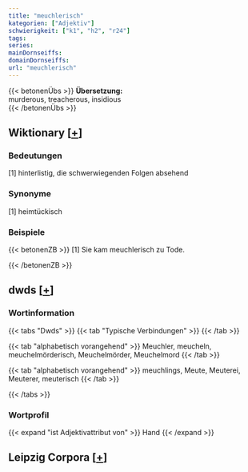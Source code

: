 ```yaml
---
title: "meuchlerisch"
kategorien: ["Adjektiv"]
schwierigkeit: ["k1", "h2", "r24"]
tags:
series:
mainDornseiffs:
domainDornseiffs:
url: "meuchlerisch"
---
```


{{< betonenÜbs >}}
**Übersetzung:**  
murderous, treacherous, insidious  
{{< /betonenÜbs >}}

## Wiktionary [[+](https://de.wiktionary.org/wiki/meuchlerisch)]

### Bedeutungen
[1] hinterlistig, die schwerwiegenden Folgen absehend  

### Synonyme
[1]  heimtückisch  

### Beispiele
{{< betonenZB >}}
[1] Sie kam meuchlerisch zu Tode.  

{{< /betonenZB >}}


## dwds [[+](https://www.dwds.de/wb/meuchlerisch)]

### Wortinformation
{{< tabs "Dwds" >}}
{{< tab "Typische Verbindungen" >}}
{{< /tab >}}

{{< tab "alphabetisch vorangehend" >}}
Meuchler, meucheln, meuchelmörderisch, Meuchelmörder, Meuchelmord
{{< /tab >}}

{{< tab "alphabetisch vorangehend" >}}
meuchlings, Meute, Meuterei, Meuterer, meuterisch
{{< /tab >}}

{{< /tabs >}}

### Wortprofil
{{< expand "ist Adjektivattribut von" >}} Hand {{< /expand >}}

## Leipzig Corpora [[+](https://corpora.uni-leipzig.de/en/res?word=meuchlerisch&corpusId=deu_newscrawl-public_2018)]

